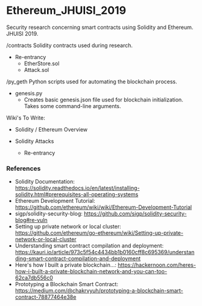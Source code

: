 # Ethereum_JHUISI_2019
Security research concerning smart contracts using Solidity and Ethereum.  JHUISI 2019.

/contracts      Solidity contracts used during research.
* Re-entrancy
    - EtherStore.sol
    - Attack.sol
    
/py_geth        Python scripts used for automating the blockchain process.
* genesis.py
    - Creates basic genesis.json file used for blockchain initialization.  Takes some command-line arguments.

Wiki's To Write:
* Solidity / Ethereum Overview

* Solidity Attacks
    - Re-entrancy
    
### References 
* Solidity Documentation: https://solidity.readthedocs.io/en/latest/installing-solidity.html#prerequisites-all-operating-systems
* Ethereum Development Tutorial: https://github.com/ethereum/wiki/wiki/Ethereum-Development-Tutorial
* sigp/solidity-security-blog: https://github.com/sigp/solidity-security-blog#re-vuln
* Setting up private network or local cluster: https://github.com/ethereum/go-ethereum/wiki/Setting-up-private-network-or-local-cluster
* Understanding smart contract compilation and deployment: https://kauri.io/article/973c5f54c4434bb1b0160cff8c695369/understanding-smart-contract-compilation-and-deployment
* Here's how I built a private blockchain...: https://hackernoon.com/heres-how-i-built-a-private-blockchain-network-and-you-can-too-62ca7db556c0
* Prototyping a Blockchain Smart Contract: https://medium.com/@chakrvyuh/prototyping-a-blockchain-smart-contract-78877464e38e
